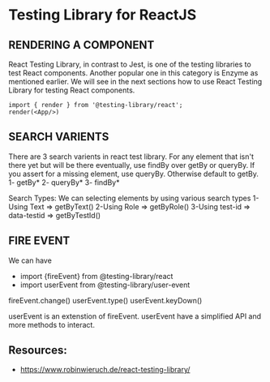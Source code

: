 # Testing Library for ReactJS

## RENDERING A COMPONENT

React Testing Library, in contrast to Jest, is one of the testing libraries to test React components. Another popular one in this category is Enzyme as mentioned earlier. We will see in the next sections how to use React Testing Library for testing React components.

```
import { render } from '@testing-library/react';
render(<App/>)
```

## SEARCH VARIENTS

There are 3 search varients in react test library.
For any element that isn't there yet but will be there eventually, use findBy over getBy or queryBy. If you assert for a missing element, use queryBy. Otherwise default to getBy.
1- getBy*
2- queryBy*
3- findBy\*

Search Types: We can selecting elements by using various search types
1-Using Text => getByText()
2-Using Role => getByRole()
3-Using test-id => data-testid => getByTestId()

## FIRE EVENT

We can have

- import {fireEvent} from @testing-library/react
- import userEvent from @testing-library/user-event

fireEvent.change()
userEvent.type()
userEvent.keyDown()

userEvent is an extenstion of fireEvent. userEvent have a simplified API and more methods to interact.

## Resources:

- https://www.robinwieruch.de/react-testing-library/
